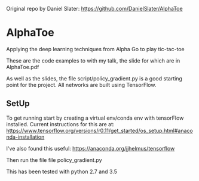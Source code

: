 Original repo by Daniel Slater: https://github.com/DanielSlater/AlphaToe

# AlphaToe
Applying the deep learning techniques from Alpha Go to play tic-tac-toe

These are the code examples to with my talk, the slide for which are in AlphaToe.pdf

As well as the slides, the file script/policy_gradient.py is a good starting point for the project. All networks are 
built using TensorFlow.

## SetUp

To get running start by creating a virtual env/conda env with tensorFlow installed. Current instructions for this are 
at: https://www.tensorflow.org/versions/r0.11/get_started/os_setup.html#anaconda-installation

I've also found this useful: https://anaconda.org/jjhelmus/tensorflow

Then run the file file policy_gradient.py

This has been tested with python 2.7 and 3.5
